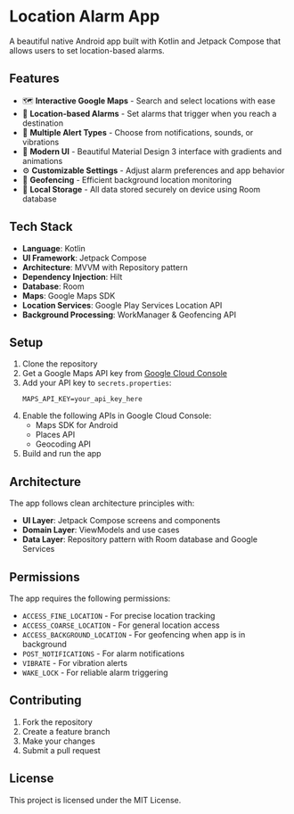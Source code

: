# Location Alarm App

A beautiful native Android app built with Kotlin and Jetpack Compose that allows users to set location-based alarms.

## Features

- 🗺️ **Interactive Google Maps** - Search and select locations with ease
- 📍 **Location-based Alarms** - Set alarms that trigger when you reach a destination
- 🔔 **Multiple Alert Types** - Choose from notifications, sounds, or vibrations
- 📱 **Modern UI** - Beautiful Material Design 3 interface with gradients and animations
- ⚙️ **Customizable Settings** - Adjust alarm preferences and app behavior
- 🎯 **Geofencing** - Efficient background location monitoring
- 💾 **Local Storage** - All data stored securely on device using Room database

## Tech Stack

- **Language**: Kotlin
- **UI Framework**: Jetpack Compose
- **Architecture**: MVVM with Repository pattern
- **Dependency Injection**: Hilt
- **Database**: Room
- **Maps**: Google Maps SDK
- **Location Services**: Google Play Services Location API
- **Background Processing**: WorkManager & Geofencing API

## Setup

1. Clone the repository
2. Get a Google Maps API key from [Google Cloud Console](https://console.cloud.google.com/)
3. Add your API key to `secrets.properties`:
   ```
   MAPS_API_KEY=your_api_key_here
   ```
4. Enable the following APIs in Google Cloud Console:
   - Maps SDK for Android
   - Places API
   - Geocoding API
5. Build and run the app

## Architecture

The app follows clean architecture principles with:

- **UI Layer**: Jetpack Compose screens and components
- **Domain Layer**: ViewModels and use cases
- **Data Layer**: Repository pattern with Room database and Google Services

## Permissions

The app requires the following permissions:
- `ACCESS_FINE_LOCATION` - For precise location tracking
- `ACCESS_COARSE_LOCATION` - For general location access
- `ACCESS_BACKGROUND_LOCATION` - For geofencing when app is in background
- `POST_NOTIFICATIONS` - For alarm notifications
- `VIBRATE` - For vibration alerts
- `WAKE_LOCK` - For reliable alarm triggering

## Contributing

1. Fork the repository
2. Create a feature branch
3. Make your changes
4. Submit a pull request

## License

This project is licensed under the MIT License.